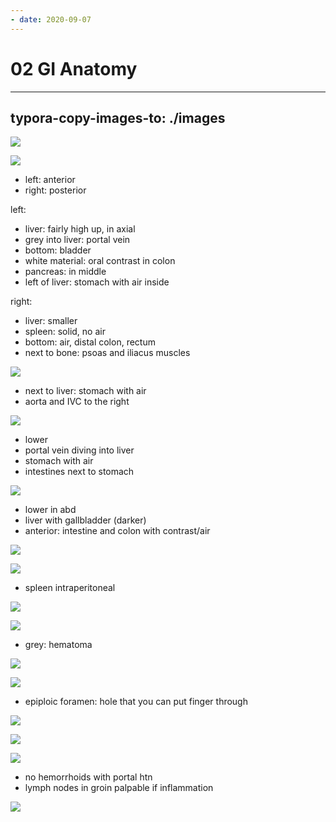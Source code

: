 ```yaml
---
- date: 2020-09-07
---
```


# 02 GI Anatomy
---

## typora-copy-images-to: ./images

![](https://photos.thisispiggy.com/file/wikiFiles/B5E0FC58-9472-4012-A754-EF1209C674BD.jpg)

![](https://photos.thisispiggy.com/file/wikiFiles/E99F2465-BA08-47CA-99B9-4956B9F8279F.jpg)

- left: anterior
- right: posterior

left:

- liver: fairly high up, in axial
- grey into liver: portal vein
- bottom: bladder
- white material: oral contrast in colon
- pancreas: in middle
- left of liver: stomach with air inside

right:

- liver: smaller
- spleen: solid, no air
- bottom: air, distal colon, rectum
- next to bone: psoas and iliacus muscles

![](https://photos.thisispiggy.com/file/wikiFiles/931379C7-73D2-4BD2-9311-8344F6ACCB38.jpg)

- next to liver: stomach with air
- aorta and IVC to the right

![](https://photos.thisispiggy.com/file/wikiFiles/19EF34BF-FB62-4D1D-8E51-22597AD0AF87.jpg)

- lower
- portal vein diving into liver
- stomach with air
- intestines next to stomach

![](https://photos.thisispiggy.com/file/wikiFiles/93CB8586-5A12-4F32-BC04-61FA5E27CF9A.jpg)

- lower in abd
- liver with gallbladder (darker)
- anterior: intestine and colon with contrast/air

![](https://photos.thisispiggy.com/file/wikiFiles/0ADADCC2-13BD-41DC-8F88-79D81D23CCCF.jpg)

![](https://photos.thisispiggy.com/file/wikiFiles/510AFD0B-445E-491D-8FE1-26C3BB83AF12.jpg)

- spleen intraperitoneal

![](https://photos.thisispiggy.com/file/wikiFiles/CD607FCA-8006-4A1B-8FE2-0A8112B3591C.jpg)

![](https://photos.thisispiggy.com/file/wikiFiles/DFCC7CDB-8508-4ECF-A8E5-3697A220B135.jpg)

- grey: hematoma

![](https://photos.thisispiggy.com/file/wikiFiles/94559E68-5653-42AE-ADA9-4417AAFDDA77.jpg)

![](https://photos.thisispiggy.com/file/wikiFiles/8D2CF3C3-253D-4C5A-83F2-2DA5A4271346.jpg)

- epiploic foramen: hole that you can put finger through

![](https://photos.thisispiggy.com/file/wikiFiles/65C6253C-97A1-446C-BC8E-FF07DBECAB4B.jpg)

![](https://photos.thisispiggy.com/file/wikiFiles/F628A449-0A88-4B63-812B-B510E87132A9.jpg)

![](https://photos.thisispiggy.com/file/wikiFiles/3473B820-CA0B-44A0-B2C3-E7BFC88F6395.jpg)

- no hemorrhoids with portal htn
- lymph nodes in groin palpable if inflammation

![](https://photos.thisispiggy.com/file/wikiFiles/A1B3F2C5-AA3E-47BF-A6AE-E5FDC57E599C.jpg)
